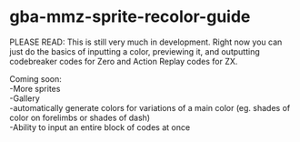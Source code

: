 # gba-mmz-sprite-recolor-guide
PLEASE READ:
This is still very much in development. Right now you can just do the basics of inputting a color, previewing it, and outputting codebreaker codes for Zero and Action Replay codes for ZX.

Coming soon:  
-More sprites  
-Gallery  
-automatically generate colors for variations of a main color (eg. shades of color on forelimbs or shades of dash)  
-Ability to input an entire block of codes at once  

